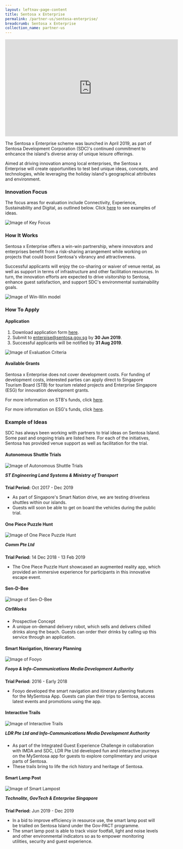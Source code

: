 ```yaml
---
layout: leftnav-page-content
title: Sentosa x Enterprise
permalink: /partner-us/sentosa-enterprise/
breadcrumb: Sentosa x Enterprise
collection_name: partner-us
---
```

<div class="bp-youtube">
  <iframe width="560" height="315" src="https://www.youtube.com/embed/mHbNxeorbvo" frameborder="0" allow="accelerometer; autoplay; encrypted-media; gyroscope; picture-in-picture" allowfullscreen></iframe>
</div>

The Sentosa x Enterprise scheme was launched in April 2019, as part of Sentosa Development Corporation (SDC)'s continued commitment to enhcance the island's diverse array of unique leisure offerings.

Aimed at driving innovation among local enterprises, the Sentosa x Enterprise will create opportunities to test bed unique ideas, concepts, and technologies, while leveraging the holiday island's geographical attributes and environment.

### Innovation Focus
The focus areas for evaluation include Connectivity, Experience, Sustainability and Digital, as outlined below. Click <a href="#example-of-ideas">here</a> to see examples of ideas.

![Image of Key Focus](/images/partner-us/enterprise/inov_focus.png)


### How It Works

 Sentosa x Enterprise offers a win-win partnership, where innovators and enterprises benefit from a risk-sharing arrangement while working on projects that could boost Sentosa's vibrancy and attractiveness.

Successful applicants will enjoy the co-sharing or waiver of venue rental, as well as support in terms of infrastructure and other facilitation resources. In turn, the innovation efforts are expected to drive visitorship to Sentosa, enhance guest satisfaction, and support SDC's environmental sustainability goals. 

![Image of Win-Win model](/images/partner-us/enterprise/win_win.png)


### How To Apply

#### Application

<div class="row">
	<div class="col is-6">
        <p>
            <ol>
                <li>Download application form <a href="/resources/extra/enterprise/Sentosa-x-Enterprise-Application-Form.pdf">here</a>.</li>
                <li>Submit to <a href="mailto:enterprise@sentosa.gov.sg">enterpise@sentosa.gov.sg</a> by <strong>30 Jun 2019</strong>.</li>
                <li>Successful applicants will be notified by <strong>31 Aug 2019</strong>.</li>
            </ol>
		</p>
	</div>
     <div class="col is-offset-1 is-5">
		<figure style="margin:0;">
			<img src="/images/partner-us/enterprise/eval_crit.png" alt="Image of Evaluation Criteria"/>
		</figure>
	</div>
</div>

#### Available Grants

Sentosa x Enterprise does not cover development costs. For funding of development costs, interested parties can apply direct to Singapore Tourism Board (STB) for tourism related projects and Enterprise Singapore (ESG) for innovation development grants.

For more information on STB's funds, click <a href="https://www.stb.gov.sg/content/stb/en/assistance-and-licensing/grants-overview.html">here</a>.

For more information on ESG's funds, click <a href="https://www.enterprisesg.gov.sg/financial-assistance/grants">here</a>. 

### Example of Ideas
SDC has always been working with partners to trial ideas on Sentosa Island. Some past and ongoing trials are listed here. For each of the initiatives, Sentosa has provided venue support as well as facilitation for the trial. 



<h4>Autonomous Shuttle Trials</h4>
<div class="row reverse-row-order">
  <div class="col is-offset-1 is-5">
    <figure style="margin:0;">
      <img src="/images/partner-us/enterprise/auto_shuttle.jpg" alt="Image of Autonomous Shuttle Trials"/>
    </figure>
  </div>
  <div class="col is-6">
    <p>
    <h5 style="margin-top:0;">ST Engineering Land Systems & Ministry of Transport</h5>
    <strong>Trial Period:</strong> Oct 2017 - Dec 2019
    <ul>
      <li>As part of Singapore's Smart Nation drive, we are testing driverless shuttles within our islands. </li>
      <li>Guests will soon be able to get on board the vehicles during the public trial.</li>
    </ul>
    </p>
  </div>
</div>
<h4>One Piece Puzzle Hunt</h4>
<div class="row">
  <div class="col is-5">
    <figure style="margin:0;">
      <img src="/images/partner-us/enterprise/one_piece.png" alt="Image of One Piece Puzzle Hunt"/>
    </figure>
  </div>
  <div class="col is-offset-1 is-6">
    <p>
    <h5 style="margin-top:0;">Comm Pte Ltd</h5>
    <strong>Trial Period:</strong> 14 Dec 2018 - 13 Feb 2019
    <ul>
      <li>The One Piece Puzzle Hunt showcased an augmented reality app, which provided an immersive experience for participants in this innovative escape event.</li>
    </ul>
    </p>
  </div>
</div>
<h4>Sen-D-Bee</h4>
<div class="row reverse-row-order">
  <div class="col is-offset-1 is-5">
    <figure style="margin:0;">
      <img src="/images/partner-us/enterprise/sen_d_bee.png" alt="Image of Sen-D-Bee"/>
    </figure>
  </div>
  <div class="col is-6">
    <p>
    <h5 style="margin-top:0;">CtrlWorks</h5>
    <ul>
      <li>Prospective Concept</li>
      <li>A unique on-demand delivery robot, which sells and delivers chilled drinks along the beach. Guests can order their drinks by calling up this service through an application.</li>
    </ul>
    </p>
  </div>
</div>
<h4>Smart Navigation, Itinerary Planning</h4>
<div class="row">
  <div class="col is-5">
    <figure style="margin:0;">
      <img src="/images/partner-us/enterprise/fooyo.png" alt="Image of Fooyo"/>
    </figure>
  </div>
  <div class="col is-offset-1 is-6">
    <p>
    <h5 style="margin-top:0;">Fooyo & Info-Communications Media Development Authority</h5>
    <strong>Trial Period:</strong> 2016 - Early 2018
    <ul>
      <li>Fooyo developed the smart navigation and itinerary planning features for the MySentosa App. Guests can plan their trips to Sentosa, access latest events and promotions using the app.</li>
    </ul>
    </p>
  </div>
</div>
<h4>Interactive Trails</h4>
<div class="row reverse-row-order">
  <div class="col is-offset-1 is-5">
    <figure style="margin:0;">
      <img src="/images/partner-us/enterprise/interactive_trails.jpg" alt="Image of Interactive Trails"/>
    </figure>
  </div>
  <div class="col is-6">
    <p>
    <h5 style="margin-top:0">LDR Pte Ltd and Info-Communications Media Development Authority</h5>
    <ul>
      <li>As part of the Integrated Guest Experience Challenge in collaboration with IMDA and SDC, LDR Pte Ltd developed fun and interactive journeys on the MySentosa app for guests to explore complimentary and unique parts of Sentosa.</li>
      <li>These trails bring to life the rich history and heritage of Sentosa.</li>
    </ul>
    </p>
  </div>
</div>
<h4>Smart Lamp Post</h4>
<div class="row">
  <div class="col is-5">
    <figure style="margin:0;">
      <img src="/images/partner-us/enterprise/smart_lampost.png" alt="Image of Smart Lampost"/>
    </figure>
  </div>
  <div class="col is-offset-1 is-6">
    <p>
    <h5 style="margin-top:0;">Technolite, GovTech & Enterprise Singapore</h5>
    <strong>Trial Period:</strong> Jun 2019 - Dec 2019
    <ul>
      <li>In a bid to improve efficiency in resource use, the smart lamp post will be trialled on Sentosa Island under the Gov-PACT programme.</li>
      <li>The smart lamp post is able to track visior footfall, light and noise levels and other environmental indicators so as to empower monitoring utilities, security and guest experience.</li>
    </ul>
    </p>
  </div>
</div>

